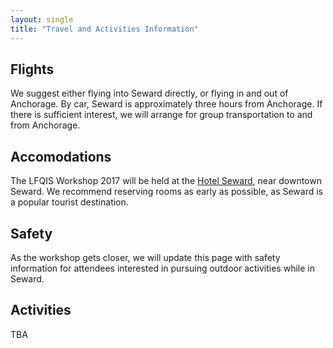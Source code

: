 ```yaml
---
layout: single
title: "Travel and Activities Information"
---
```


## Flights ##

We suggest either flying into Seward directly, or flying in and out of Anchorage. By car, Seward is approximately three hours from Anchorage. If there is sufficient interest, we will arrange for group transportation to and from Anchorage.

## Accomodations ##

The LFQIS Workshop 2017 will be held at the [Hotel Seward](www.hotelsewardalaska.com/), near downtown Seward. We recommend reserving rooms as early as possible, as Seward is a popular tourist destination.

## Safety ##

As the workshop gets closer, we will update this page with safety information for attendees interested in pursuing outdoor activities while in Seward.

## Activities ##

TBA
